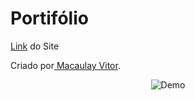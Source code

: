 <h1> Portifólio</h1>
<p><a href="https://macaulayvitor.github.io/Portifolio./" target="_blank">Link</a> do Site</p>
 <p>Criado por<a href="https://github.com/MacaulayVitor" target="_blank"> Macaulay Vitor</a>.</p>

 <p align="center">
 <img alt="Demo" src="./gifs/Animação portifólio.gif">
</p>